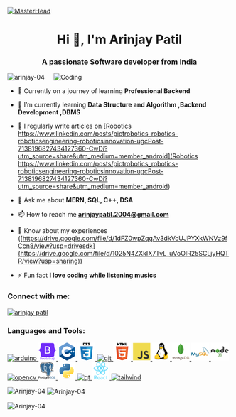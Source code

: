 [![MasterHead](https://mir-s3-cdn-cf.behance.net/project_modules/1400_opt_1/475eb095746151.5e9ecde695f7a.gif)](https://github.com/Arinjay-04/Arinjay-04/blob/main/README.md)
<h1 align="center">Hi 👋, I'm Arinjay Patil</h1>
<h3 align="center">A passionate Software developer from India</h3>

<img align="right" alt="Coding" width="400" src="https://cdnp3.stackassets.com/fa6fd1e226152eba86fa65cef159cde3d5a40517/store/fd9cf709c1417e2cabff70f3d3d2b3be06d0becd1df0cccfc661d327a3a7/sale_229497_primary_image.jpg">

<p align="left"> <img src="https://komarev.com/ghpvc/?username=arinjay-04&label=Profile%20views&color=0e75b6&style=flat" alt="arinjay-04" /> </p>

- 🔭 Currently on a journey of learning **Professional Backend**

- 🌱 I’m currently learning **Data Structure and Algorithm ,Backend Development ,DBMS**

- 📝 I regularly write articles on [Robotics https://www.linkedin.com/posts/pictrobotics_robotics-roboticsengineering-roboticsinnovation-ugcPost-7138196827434127360-CwDi?utm_source=share&utm_medium=member_android](Robotics https://www.linkedin.com/posts/pictrobotics_robotics-roboticsengineering-roboticsinnovation-ugcPost-7138196827434127360-CwDi?utm_source=share&utm_medium=member_android)

- 💬 Ask me about **MERN, SQL, C++, DSA**

- 📫 How to reach me **arinjaypatil.2004@gmail.com**

- 📄 Know about my experiences ([https://drive.google.com/file/d/1dFZ0wpZqgAv3dkVcUJPYXkWNVz9fCcn8/view?usp=drivesdk](https://drive.google.com/file/d/1025N4ZXkIX7TvL_uVoOIR25SCLjyHQTR/view?usp=sharing))

- ⚡ Fun fact **I love coding while listening musics**

<h3 align="left">Connect with me:</h3>
<p align="left">
<a href="https://www.linkedin.com/in/arinjay-patil-3262a9248" target="_blank">
  <img align="center" src="https://raw.githubusercontent.com/rahuldkjain/github-profile-readme-generator/master/src/images/icons/Social/linked-in-alt.svg" alt="arinjay patil" height="30" width="40" />
</a>

</p>

<h3 align="left">Languages and Tools:</h3>
<p align="left"> <a href="https://www.arduino.cc/" target="_blank" rel="noreferrer"> <img src="https://cdn.worldvectorlogo.com/logos/arduino-1.svg" alt="arduino" width="40" height="40"/> </a> <a href="https://getbootstrap.com" target="_blank" rel="noreferrer"> <img src="https://raw.githubusercontent.com/devicons/devicon/master/icons/bootstrap/bootstrap-plain-wordmark.svg" alt="bootstrap" width="40" height="40"/> </a> <a href="https://www.w3schools.com/cpp/" target="_blank" rel="noreferrer"> <img src="https://raw.githubusercontent.com/devicons/devicon/master/icons/cplusplus/cplusplus-original.svg" alt="cplusplus" width="40" height="40"/> </a> <a href="https://www.w3schools.com/css/" target="_blank" rel="noreferrer"> <img src="https://raw.githubusercontent.com/devicons/devicon/master/icons/css3/css3-original-wordmark.svg" alt="css3" width="40" height="40"/> </a> <a href="https://git-scm.com/" target="_blank" rel="noreferrer"> <img src="https://www.vectorlogo.zone/logos/git-scm/git-scm-icon.svg" alt="git" width="40" height="40"/> </a> <a href="https://www.w3.org/html/" target="_blank" rel="noreferrer"> <img src="https://raw.githubusercontent.com/devicons/devicon/master/icons/html5/html5-original-wordmark.svg" alt="html5" width="40" height="40"/> </a> <a href="https://developer.mozilla.org/en-US/docs/Web/JavaScript" target="_blank" rel="noreferrer"> <img src="https://raw.githubusercontent.com/devicons/devicon/master/icons/javascript/javascript-original.svg" alt="javascript" width="40" height="40"/> </a> <a href="https://www.linux.org/" target="_blank" rel="noreferrer"> <img src="https://raw.githubusercontent.com/devicons/devicon/master/icons/linux/linux-original.svg" alt="linux" width="40" height="40"/> </a> <a href="https://www.mongodb.com/" target="_blank" rel="noreferrer"> <img src="https://raw.githubusercontent.com/devicons/devicon/master/icons/mongodb/mongodb-original-wordmark.svg" alt="mongodb" width="40" height="40"/> </a> <a href="https://www.mysql.com/" target="_blank" rel="noreferrer"> <img src="https://raw.githubusercontent.com/devicons/devicon/master/icons/mysql/mysql-original-wordmark.svg" alt="mysql" width="40" height="40"/> </a> <a href="https://nodejs.org" target="_blank" rel="noreferrer"> <img src="https://raw.githubusercontent.com/devicons/devicon/master/icons/nodejs/nodejs-original-wordmark.svg" alt="nodejs" width="40" height="40"/> </a> <a href="https://opencv.org/" target="_blank" rel="noreferrer"> <img src="https://www.vectorlogo.zone/logos/opencv/opencv-icon.svg" alt="opencv" width="40" height="40"/> </a> <a href="https://www.postgresql.org" target="_blank" rel="noreferrer"> <img src="https://raw.githubusercontent.com/devicons/devicon/master/icons/postgresql/postgresql-original-wordmark.svg" alt="postgresql" width="40" height="40"/> </a> <a href="https://www.python.org" target="_blank" rel="noreferrer"> <img src="https://raw.githubusercontent.com/devicons/devicon/master/icons/python/python-original.svg" alt="python" width="40" height="40"/> </a> <a href="https://www.qt.io/" target="_blank" rel="noreferrer"> <img src="https://upload.wikimedia.org/wikipedia/commons/0/0b/Qt_logo_2016.svg" alt="qt" width="40" height="40"/> </a> <a href="https://reactjs.org/" target="_blank" rel="noreferrer"> <img src="https://raw.githubusercontent.com/devicons/devicon/master/icons/react/react-original-wordmark.svg" alt="react" width="40" height="40"/> </a> <a href="https://tailwindcss.com/" target="_blank" rel="noreferrer"> <img src="https://www.vectorlogo.zone/logos/tailwindcss/tailwindcss-icon.svg" alt="tailwind" width="40" height="40"/> </a> </p>

<p><img align="left" src="https://github-readme-stats.vercel.app/api/top-langs?username=Arinjay-04&show_icons=true&locale=en&layout=compact" alt="Arinjay-04" /></p>

<p>&nbsp;<img align="center" src="https://github-readme-stats.vercel.app/api?username=Arinjay-04&show_icons=true&locale=en" alt="Arinjay-04" /></p>

<p><img align="center" src="https://github-readme-streak-stats.herokuapp.com/?user=Arinjay-04" alt="Arinjay-04" /></p>
